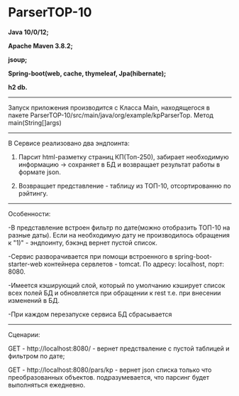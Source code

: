 # ParserTOP-10
__Java 10/0/12;__

__Apache Maven 3.8.2;__

__jsoup;__

__Spring-boot(web, cache, thymeleaf, Jpa(hibernate);__

__h2 db.__

---------------------------------------------------------------------------------------------------------------------------------------------

Запуск приложения производится с Класса Main, находящегося в пакете ParserTOP-10/src/main/java/org/example/kpParserTop. Метод main(String[]args)

---------------------------------------------------------------------------------------------------------------------------------------------

В Сервисе реализовано два эндпоинта:

1) Парсит html-разметку страниц КП(Топ-250), забирает необходимую информацию -> сохраняет в БД и возвращает результат работы в формате json.

2) Возвращает представление - таблицу из ТОП-10, отсортированню по рэйтингу. 

---------------------------------------------------------------------------------------------------------------------------------------------

Особенности:

-В представление встроен фильтр по дате(можно отобразить ТОП-10 на разные даты). Если на необходимую дату не производилось обращения к "1)" - эндпоинту, бэкэнд вернет пустой список.

-Сервис разворачивается при помощи встроенного в spring-boot-starter-web контейнера сервлетов - tomcat. По  адресу: localhost, порт: 8080. 

-Имеется кэширующий слой, который по умолчанию кэширует список всех полей БД и обновляется при обращении к rest т.е. при внесении изменений в БД.

-При каждом перезапуске сервиса БД сбрасывается

---------------------------------------------------------------------------------------------------------------------------------------------

Сценарии:

GET - http://localhost:8080/ - вернет предстваление с пустой таблицей и фильтром по дате;

GET - http://localhost:8080/pars/kp - вернет json списка  только что преобразованных объектов. подразумевается, что парсинг будет выполняться ежедневно.

